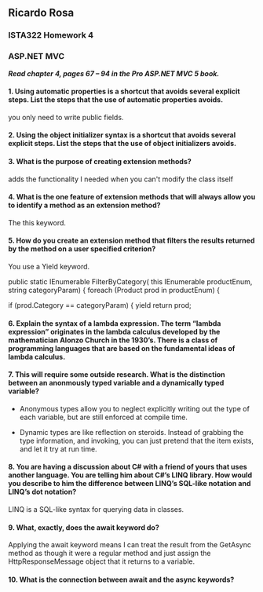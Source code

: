 ## Ricardo Rosa

### ISTA322 Homework 4

### ASP.NET MVC


***Read chapter 4, pages 67 – 94 in the Pro ASP.NET MVC 5 book.***

#### 1. Using automatic properties is a shortcut that avoids several explicit steps. List the steps that the use of automatic properties avoids.
you only need to write public fields.

#### 2. Using the object initializer syntax is a shortcut that avoids several explicit steps. List the steps that the use of object initializers avoids.


#### 3. What is the purpose of creating extension methods?
adds the functionality I needed when you can't modify the class itself

#### 4. What is the one feature of extension methods that will always allow you to identify a method as an extension method?
The this keyword.

#### 5. How do you create an extension method that filters the results returned by the method on a user specified criterion?
You use a Yield keyword.

public static IEnumerable<Product> FilterByCategory(
		this IEnumerable<Product> productEnum, string categoryParam) {
foreach (Product prod in productEnum) 
{

if (prod.Category == categoryParam) {
yield return prod;

#### 6. Explain the syntax of a lambda expression. The term “lambda expression” originates in the lambda calculus developed by the mathematician Alonzo Church in the 1930’s. There is a class of programming languages that are based on the fundamental ideas of lambda calculus.


#### 7. This will require some outside research. What is the distinction between an anonmously typed variable and a dynamically typed variable?
- Anonymous types allow you to neglect explicitly writing out the type of each variable, but are still enforced at compile time. 

- Dynamic types are like reflection on steroids. Instead of grabbing the type information, and invoking, you can just pretend that the item exists, and let it try at run time. 


#### 8. You are having a discussion about C# with a friend of yours that uses another language. You are telling him about C#’s LINQ library. How would you describe to him the difference between LINQ’s SQL-like notation and LINQ’s dot notation?
LINQ is a SQL-like syntax for querying data in classes.

#### 9. What, exactly, does the await keyword do?
Applying the await keyword means I can treat the result from the GetAsync method as though it were a regular method and just assign the HttpResponseMessage object that it returns to a variable.

#### 10. What is the connection between await and the async keywords?
